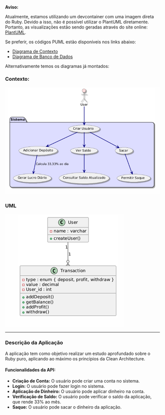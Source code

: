 **Aviso:**

Atualmente, estamos utilizando um devcontainer com uma imagem direta do Ruby. Devido a isso, não é possível utilizar o PlantUML diretamente. Portanto, as visualizações estão sendo geradas através do site online: [PlantUML](https://www.plantuml.com/plantuml/uml/).

Se preferir, os códigos PUML estão disponíveis nos links abaixo:

- [Diagrama de Contexto](contextDiagram.puml)
- [Diagrama de Banco de Dados](Bd.puml)

Alternativamente temos os diagramas já montados:

### Contexto:
![Diagrama de contexto](contextDiagram.png)


### UML
![Diagrama de Entidade](Bd.png)

---

### Descrição da Aplicação

A aplicação tem como objetivo realizar um estudo aprofundado sobre o Ruby puro, aplicando ao máximo os princípios da Clean Architecture. 

#### Funcionalidades da API:

- **Criação de Conta:** O usuário pode criar uma conta no sistema.
- **Login:** O usuário pode fazer login no sistema.
- **Aplicação de Dinheiro:** O usuário pode aplicar dinheiro na conta.
- **Verificação de Saldo:** O usuário pode verificar o saldo da aplicação, que rende 33% ao mês.
- **Saque:** O usuário pode sacar o dinheiro da aplicação.
